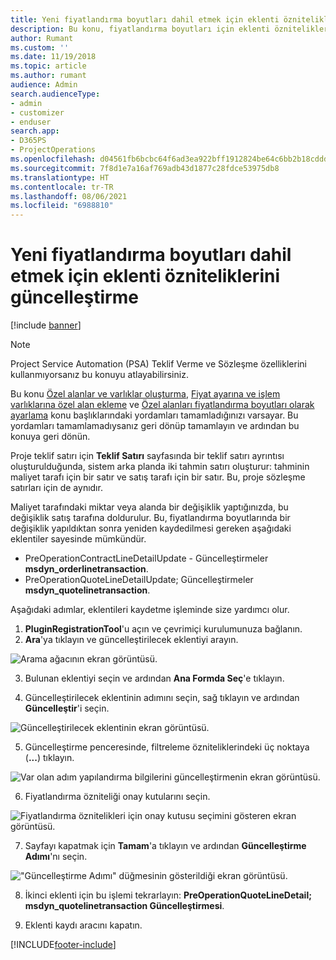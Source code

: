 ```yaml
---
title: Yeni fiyatlandırma boyutları dahil etmek için eklenti özniteliklerini güncelleştirme
description: Bu konu, fiyatlandırma boyutları için eklenti özniteliklerini güncelleştirme hakkında bilgi sağlar.
author: Rumant
ms.custom: ''
ms.date: 11/19/2018
ms.topic: article
ms.author: rumant
audience: Admin
search.audienceType:
- admin
- customizer
- enduser
search.app:
- D365PS
- ProjectOperations
ms.openlocfilehash: d04561fb6bcbc64f6ad3ea922bff1912824be64c6bb2b18cddd95e9b1b5c7850
ms.sourcegitcommit: 7f8d1e7a16af769adb43d1877c28fdce53975db8
ms.translationtype: HT
ms.contentlocale: tr-TR
ms.lasthandoff: 08/06/2021
ms.locfileid: "6988810"
---
```

# <a name="update-plug-in-attributes-to-include-new-pricing-dimensions"></a>Yeni fiyatlandırma boyutları dahil etmek için eklenti özniteliklerini güncelleştirme

[!include [banner](../includes/psa-now-project-operations.md)]

> [!NOTE]
> Project Service Automation (PSA) Teklif Verme ve Sözleşme özelliklerini kullanmıyorsanız bu konuyu atlayabilirsiniz.

Bu konu [Özel alanlar ve varlıklar oluşturma](create-custom-fields-entities.md), [Fiyat ayarına ve işlem varlıklarına özel alan ekleme](field-references.md) ve [Özel alanları fiyatlandırma boyutları olarak ayarlama](set-up-pricing-dimensions.md) konu başlıklarındaki yordamları tamamladığınızı varsayar. Bu yordamları tamamlamadıysanız geri dönüp tamamlayın ve ardından bu konuya geri dönün.

Proje teklif satırı için **Teklif Satırı** sayfasında bir teklif satırı ayrıntısı oluşturulduğunda, sistem arka planda iki tahmin satırı oluşturur: tahminin maliyet tarafı için bir satır ve satış tarafı için bir satır. Bu, proje sözleşme satırları için de aynıdır.

Maliyet tarafındaki miktar veya alanda bir değişiklik yaptığınızda, bu değişiklik satış tarafına doldurulur. Bu, fiyatlandırma boyutlarında bir değişiklik yapıldıktan sonra yeniden kaydedilmesi gereken aşağıdaki eklentiler sayesinde mümkündür.

- PreOperationContractLineDetailUpdate - Güncelleştirmeler **msdyn_orderlinetransaction**.
- PreOperationQuoteLineDetailUpdate; Güncelleştirmeler **msdyn_quotelinetransaction**.

Aşağıdaki adımlar, eklentileri kaydetme işleminde size yardımcı olur.

1. **PluginRegistrationTool**'u açın ve çevrimiçi kurulumunuza bağlanın.
2. **Ara**'ya tıklayın ve güncelleştirilecek eklentiyi arayın.

 ![Arama ağacının ekran görüntüsü.](media/PRT-1.png)

3. Bulunan eklentiyi seçin ve ardından **Ana Formda Seç**'e tıklayın.

4. Güncelleştirilecek eklentinin adımını seçin, sağ tıklayın ve ardından **Güncelleştir**'i seçin.

 ![Güncelleştirilecek eklentinin ekran görüntüsü.](media/PRT-2.png)
 
5. Güncelleştirme penceresinde, filtreleme özniteliklerindeki üç noktaya (**...**) tıklayın.

 ![Var olan adım yapılandırma bilgilerini güncelleştirmenin ekran görüntüsü.](media/PRT-3.png)
 
6. Fiyatlandırma özniteliği onay kutularını seçin.

 ![Fiyatlandırma öznitelikleri için onay kutusu seçimini gösteren ekran görüntüsü.](media/PRT-4.png)

7. Sayfayı kapatmak için **Tamam**'a tıklayın ve ardından **Güncelleştirme Adımı**'nı seçin.

 !["Güncelleştirme Adımı" düğmesinin gösterildiği ekran görüntüsü.](media/PRT-5.png)
 
8. İkinci eklenti için bu işlemi tekrarlayın: **PreOperationQuoteLineDetail; msdyn_quotelinetransaction Güncelleştirmesi**.

9. Eklenti kaydı aracını kapatın.



[!INCLUDE[footer-include](../includes/footer-banner.md)]